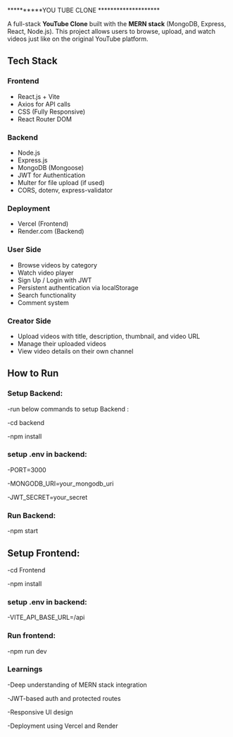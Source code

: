 **********YOU TUBE CLONE ********************

A full-stack **YouTube Clone** built with the **MERN stack** (MongoDB, Express, React, Node.js). This project allows users to browse, upload, and watch videos just like on the original YouTube platform.


## Tech Stack

### Frontend
- React.js + Vite
- Axios for API calls
- CSS (Fully Responsive)
- React Router DOM

### Backend
- Node.js
- Express.js
- MongoDB (Mongoose)
- JWT for Authentication
- Multer for file upload (if used)
- CORS, dotenv, express-validator

### Deployment
- Vercel (Frontend)
- Render.com (Backend)


###  User Side
- Browse videos by category
-  Watch video player
-  Sign Up / Login with JWT
-  Persistent authentication via localStorage
-  Search functionality
-  Comment system 

###  Creator Side
-  Upload videos with title, description, thumbnail, and video URL
-  Manage their uploaded videos
-  View video details on their own channel

## How to Run 

### Setup Backend:
-run below commands to setup Backend :

-cd backend

-npm install


### setup .env in backend:
-PORT=3000

-MONGODB_URI=your_mongodb_uri

-JWT_SECRET=your_secret

### Run Backend:
-npm start

##  Setup Frontend:

-cd Frontend

-npm install

### setup .env in backend:

-VITE_API_BASE_URL=/api

### Run frontend:

-npm run dev

### Learnings
-Deep understanding of MERN stack integration

-JWT-based auth and protected routes

-Responsive UI design 

-Deployment using Vercel and Render
